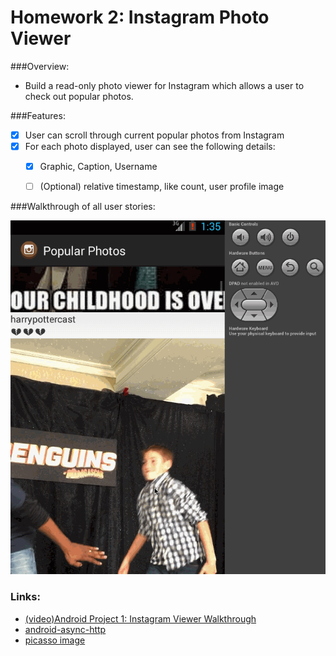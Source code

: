 # Homework 2: Instagram Photo Viewer

###Overview:

  * Build a read-only photo viewer for Instagram which allows a user to check out popular photos.


###Features:

  * [x] User can scroll through current popular photos from Instagram
  * [x] For each photo displayed, user can see the following details:
    * [x] Graphic, Caption, Username
    * [ ] (Optional) relative timestamp, like count, user profile image


###Walkthrough of all user stories:

![Video Walkthrough](02_instagram_photo_viewer.gif)


### Links:
  * [(video)Android Project 1: Instagram Viewer Walkthrough](http://vimeo.com/105515674)
  * [android-async-http](https://www.dropbox.com/s/zqggkqv60zggyrt/android-async-http-1.4.5.jar?dl=1)
  * [picasso image](https://www.dropbox.com/s/25py1bmjr45936v/picasso-2.3.4.jar?dl=1)

